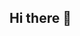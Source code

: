 ## Hi there 👋

<!--
**cksaaho/cksaaho** is a ✨ _special_ ✨ repository because its `README.md` (this file) appears on your GitHub profile.

Here are some ideas to get you started:

- 🔭 I’m currently working on Starting My Entrepreneurship Journey Selfmade
- 🌱 I’m currently learning AI + ML & JAVA,PYTHON DSA
- 👯 I’m looking to collaborate on AI/ML PROJECTS
- 🤔 I’m looking for help with some Of my projects
- 💬 Ask me about Anything I can Help 
- 📫 How to reach me: cksaaho@gmail.com
- ⚡ Fun fact: I run over 25+ Unicorns Brand & I am planning to Surpass Elon
-->
